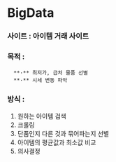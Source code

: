 ﻿# BigData

### 사이트 : 아이템 거래 사이트
### 목적 : 
      **·** 최저가, 급처 물품 선별
      **·** 시세 변동 파악
### 방식 : 
   1. 원하는 아이템 검색
   2. 크롤링
   3. 단품인지 다른 것과 묶어파는지 선별
   4. 아이템의 평균값과 최소값 비교
   5. 의사결정
